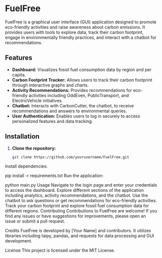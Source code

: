 # FuelFree

FuelFree is a graphical user interface (GUI) application designed to promote eco-friendly activities and raise awareness about carbon emissions. It provides users with tools to explore data, track their carbon footprint, engage in environmentally friendly practices, and interact with a chatbot for recommendations.

## Features

- **Dashboard:** Visualizes fossil fuel consumption data by region and per capita.
- **Carbon Footprint Tracker:** Allows users to track their carbon footprint through interactive graphs and charts.
- **Activity Recommendations:** Provides recommendations for eco-friendly activities including OddEven, PublicTransport, and ElectricVehicle initiatives.
- **Chatbot:** Interacts with CarbonCutter, the chatbot, to receive recommendations and answers to environmental queries.
- **User Authentication:** Enables users to log in securely to access personalized features and data tracking.

## Installation

1. **Clone the repository:**

   ```bash
   git clone https://github.com/yourusername/FuelFree.git
Install dependencies:


pip install -r requirements.txt
Run the application:


python main.py
Usage
Navigate to the login page and enter your credentials to access the dashboard.
Explore different sections of the application including analytics, activity recommendations, and the chatbot.
Use the chatbot to ask questions or get recommendations for eco-friendly activities.
Track your carbon footprint and explore fossil fuel consumption data for different regions.
Contributing
Contributions to FuelFree are welcome! If you find any issues or have suggestions for improvements, please open an issue or submit a pull request.

Credits
FuelFree is developed by [Your Name] and contributors. It utilizes libraries including taipy, pandas, and requests for data processing and GUI development.

License
This project is licensed under the MIT License.
